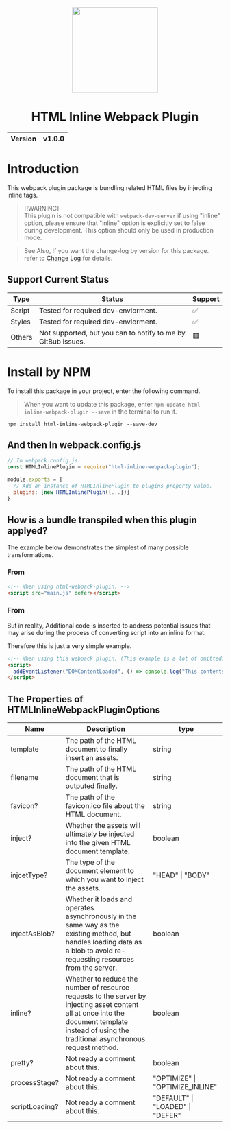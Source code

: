 <div align="center">
  <img width="200px" src="https://github.com/user-attachments/assets/67559b48-8749-4ce8-b4b6-9d5505e0556e">
  <h1>HTML Inline Webpack Plugin</h1>
  <table>
        <thead>
          <tr>
            <th>Version</th>
            <th>v1.0.0</th>
          </tr>
        </tbody>
    </table>
</div>

# Introduction
This webpack plugin package is bundling related HTML files by injecting inline tags.

> [!WARNING]<br>
> This plugin is not compatible with `webpack-dev-server` if using "inline" option, please ensure that "inline" option is explicitly set to false during development. This option should only be used in production mode.

> See Also, If you want the change-log by version for this package. refer to [Change Log](CHANGELOG.md) for details.

## Support Current Status
| Type | Status | Support |
| ---- | ------ | ------- |
| Script | Tested for required dev-enviorment. | ✅ |
| Styles | Tested for required dev-enviorment. | ✅ |
| Others | Not supported, but you can to notify to me by GitBub issues. | 🟥 |

# Install by NPM
To install this package in your project, enter the following command.

> When you want to update this package, enter `npm update html-inline-webpack-plugin --save` in the terminal to run it.

```
npm install html-inline-webpack-plugin --save-dev
```

## And then In webpack.config.js
```cjs
// In webpack.config.js
const HTMLInlinePlugin = require("html-inline-webpack-plugin");

module.exports = {
  // Add an instance of HTMLInlinePlugin to plugins property value.
  plugins: [new HTMLInlinePlugin({...})]
}
```

## How is a bundle transpiled when this plugin applyed?
The example below demonstrates the simplest of many possible transformations.

### From
```html
<!-- When using html-webpack-plugin. -->
<script src="main.js" defer></script>
```

### From
But in reality, Additional code is inserted to address potential issues that may arise during the process of converting script into an inline format.

Therefore this is just a very simple example.

```html
<!-- When using this webpack plugin. (This example is a lot of omitted) -->
<script>
  addEventListener("DOMContentLoaded", () => console.log("This contents is into main.js"));
</script>
```

## The Properties of HTMLInlineWebpackPluginOptions

| Name | Description | type |
| ---- | ----------- | ---- |
| template | The path of the HTML document to finally insert an assets. | string |
| filename | The path of the HTML document that is outputed finally. | string |
| favicon? | The path of the favicon.ico file about the HTML document. | string |
| inject? | Whether the assets will ultimately be injected into the given HTML document template. | boolean |
| injcetType? | The type of the document element to which you want to inject the assets. | "HEAD" \| "BODY" |
| injectAsBlob? | Whether it loads and operates asynchronously in the same way as the existing method, but handles loading data as a blob to avoid re-requesting resources from the server. | boolean |
| inline? | Whether to reduce the number of resource requests to the server by injecting asset content all at once into the document template instead of using the traditional asynchronous request method. | boolean |
| pretty? | Not ready a comment about this. | boolean |
| processStage? | Not ready a comment about this. | "OPTIMIZE" \| "OPTIMIZE_INLINE" |
| scriptLoading? | Not ready a comment about this. | "DEFAULT" \| "LOADED" \| "DEFER" |
